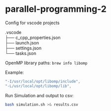 # parallel-programming-2

Config for vscode projects

.vscode <br>
├── c_cpp_properties.json <br>
├── launch.json <br>
├── settings.json <br>
└── tasks.json

OpenMP library paths:
`brew info libomp`

Example:
```c
"-I/usr/local/opt/libomp/include",
"-L/usr/local/opt/libomp/lib",
```

Run Simulation and output to csv:
```zsh
bash simulation.sh >& results.csv
```
